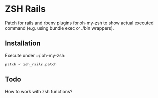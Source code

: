 # ZSH Rails
Patch for rails and rbenv plugins for oh-my-zsh to show actual executed command (e.g. using bundle exec or ./bin wrappers).

## Installation
Execute under ~/.oh-my-zsh:
```shell
patch < zsh_rails.patch
```

## Todo
How to work with zsh functions?
